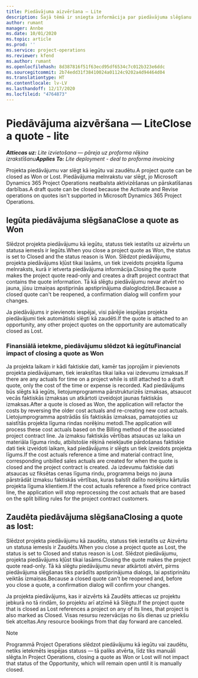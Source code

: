 ```yaml
---
title: Piedāvājuma aizvēršana — Lite
description: Šajā tēmā ir sniegta informācija par piedāvājuma slēgšanu programmā Project Operations.
author: rumant
manager: Annbe
ms.date: 10/01/2020
ms.topic: article
ms.prod: ''
ms.service: project-operations
ms.reviewer: kfend
ms.author: rumant
ms.openlocfilehash: 8d387816f51f63ecd95df6534c7c012b323e6ddc
ms.sourcegitcommit: 2b74edd31f38410024a01124c9202a4d94464d04
ms.translationtype: HT
ms.contentlocale: lv-LV
ms.lasthandoff: 12/17/2020
ms.locfileid: "4764873"
---
```

# <a name="close-a-quote---lite"></a><span data-ttu-id="d70a1-103">Piedāvājuma aizvēršana — Lite</span><span class="sxs-lookup"><span data-stu-id="d70a1-103">Close a quote - lite</span></span>

<span data-ttu-id="d70a1-104">_**Attiecas uz:** Lite izvietošana — pāreja uz proforma rēķina izrakstīšanu_</span><span class="sxs-lookup"><span data-stu-id="d70a1-104">_**Applies To:** Lite deployment - deal to proforma invoicing_</span></span>

<span data-ttu-id="d70a1-105">Projekta piedāvājumu var slēgt kā iegūtu vai zaudētu.</span><span class="sxs-lookup"><span data-stu-id="d70a1-105">A project quote can be closed as Won or Lost.</span></span> <span data-ttu-id="d70a1-106">Piedāvājuma melnrakstu var slēgt, jo Microsoft Dynamics 365 Project Operations neatbalsta aktivizēšanas un pārskatīšanas darbības.</span><span class="sxs-lookup"><span data-stu-id="d70a1-106">A draft quote can be closed because the Activate and Revise operations on quotes isn't supported in Microsoft Dynamics 365 Project Operations.</span></span>

## <a name="close-a-quote-as-won"></a><span data-ttu-id="d70a1-107">Iegūta piedāvājuma slēgšana</span><span class="sxs-lookup"><span data-stu-id="d70a1-107">Close a quote as Won</span></span>

<span data-ttu-id="d70a1-108">Slēdzot projekta piedāvājumu kā iegūtu, statuss tiek iestatīts uz aizvērtu un statusa iemesls ir Iegūts.</span><span class="sxs-lookup"><span data-stu-id="d70a1-108">When you close a project quote as Won, the status is set to Closed and the status reason is Won.</span></span> <span data-ttu-id="d70a1-109">Slēdzot piedāvājumu, projekta piedāvājums kļūst tikai lasāms, un tiek izveidots projekta līguma melnraksts, kurā ir ietverta piedāvājuma informācija.</span><span class="sxs-lookup"><span data-stu-id="d70a1-109">Closing the quote makes the project quote read-only and creates a draft project contract that contains the quote information.</span></span> <span data-ttu-id="d70a1-110">Tā kā slēgtu piedāvājumu nevar atvērt no jauna, jūsu izmaiņas apstiprinās apstiprinājuma dialoglodziņš.</span><span class="sxs-lookup"><span data-stu-id="d70a1-110">Because a closed quote can't be reopened, a confirmation dialog will confirm your changes.</span></span>

<span data-ttu-id="d70a1-111">Ja piedāvājums ir pievienots iespējai, visi pārējie iespējas projekta piedāvājumi tiek automātiski slēgti kā zaudēti.</span><span class="sxs-lookup"><span data-stu-id="d70a1-111">If the quote is attached to an opportunity, any other project quotes on the opportunity are automatically closed as Lost.</span></span>

### <a name="financial-impact-of-closing-a-quote-as-won"></a><span data-ttu-id="d70a1-112">Finansiālā ietekme, piedāvājumu slēdzot kā iegūtu</span><span class="sxs-lookup"><span data-stu-id="d70a1-112">Financial impact of closing a quote as Won</span></span>

<span data-ttu-id="d70a1-113">Ja projekta laikam ir kādi faktiskie dati, kamēr tas joprojām ir pievienots projekta piedāvājumam, tiek ierakstītas tikai laika vai izdevumu izmaksas.</span><span class="sxs-lookup"><span data-stu-id="d70a1-113">If there are any actuals for time on a project while is still attached to a draft quote, only the cost of the time or expense is recorded.</span></span> <span data-ttu-id="d70a1-114">Kad piedāvājums būs slēgts kā iegūts, lietojumprogramma pārstrukturizēs izmaksas, atsaucot vecās faktiskās izmaksas un atkārtoti izveidojot jaunas faktiskās izmaksas.</span><span class="sxs-lookup"><span data-stu-id="d70a1-114">After a quote is closed as Won, the application will refactor the costs by reversing the older cost actuals and re-creating new cost actuals.</span></span> <span data-ttu-id="d70a1-115">Lietojumprogramma apstrādās šīs faktiskās izmaksas, pamatojoties uz saistītās projekta līguma rindas norēķinu metodi.</span><span class="sxs-lookup"><span data-stu-id="d70a1-115">The application will process these cost actuals based on the Billing method of the associated project contract line.</span></span> <span data-ttu-id="d70a1-116">Ja izmaksu faktiskās vērtības atsaucas uz laika un materiāla līguma rindu, atbilstošie rēķinā neiekļautie pārdošanas faktiskie dati tiek izveidoti laikam, kad piedāvājums ir slēgts un tiek izveidots projekta līgums.</span><span class="sxs-lookup"><span data-stu-id="d70a1-116">If the cost actuals reference a time and material contract line, corresponding unbilled sales actuals are created for when the quote is closed and the project contract is created.</span></span> <span data-ttu-id="d70a1-117">Ja izdevumu faktiskie dati atsaucas uz fiksētas cenas līguma rindu, programma beigs no jauna pārstrādāt izmaksu faktiskās vērtības, kuras balstīt dalīto norēķinu kārtulās projekta līguma klientiem.</span><span class="sxs-lookup"><span data-stu-id="d70a1-117">If the cost actuals reference a fixed price contract line, the application will stop reprocessing the cost actuals that are based on the split billing rules for the project contract customers.</span></span>

## <a name="closing-a-quote-as-lost"></a><span data-ttu-id="d70a1-118">Zaudēta piedāvājuma slēgšana</span><span class="sxs-lookup"><span data-stu-id="d70a1-118">Closing a quote as lost:</span></span>

<span data-ttu-id="d70a1-119">Slēdzot projekta piedāvājumu kā zaudētu, statuss tiek iestatīts uz Aizvērtu un statusa iemesls ir Zaudēts.</span><span class="sxs-lookup"><span data-stu-id="d70a1-119">When you close a project quote as Lost, the status is set to Closed and status reason is Lost.</span></span> <span data-ttu-id="d70a1-120">Slēdzot piedāvājumu, projekta piedāvājums kļūst tikai lasāms.</span><span class="sxs-lookup"><span data-stu-id="d70a1-120">Closing the quote makes the project quote read-only.</span></span> <span data-ttu-id="d70a1-121">Tā kā slēgtu piedāvājumu nevar atkārtoti atvērt, pirms piedāvājuma slēgšanas tiks parādīts apstiprinājuma dialogs, lai apstiprinātu veiktās izmaiņas.</span><span class="sxs-lookup"><span data-stu-id="d70a1-121">Because a closed quote can't be reopened and, before you close a quote, a confirmation dialog will confirm your changes.</span></span>

<span data-ttu-id="d70a1-122">Ja projekta piedāvājums, kas ir aizvērts kā Zaudēts attiecas uz projektu jebkurā no tā rindām, šo projektu arī atzīmē kā Slēgtu.</span><span class="sxs-lookup"><span data-stu-id="d70a1-122">If the project quote that is closed as Lost references a project on any of its lines, that project is also marked as Closed.</span></span> <span data-ttu-id="d70a1-123">Visas resursu rezervācijas no šīs dienas uz priekšu tiek atceltas.</span><span class="sxs-lookup"><span data-stu-id="d70a1-123">Any resource bookings from that day forward are canceled.</span></span>

> [!NOTE]
> <span data-ttu-id="d70a1-124">Programmā Project Operations slēdzot piedāvājumu kā iegūtu vai zaudētu, netiks ietekmēts iespējas statuss — tā paliks atvērta, līdz tiks manuāli slēgta.</span><span class="sxs-lookup"><span data-stu-id="d70a1-124">In Project Operations, closing a quote as Won or Lost will not impact that status of the Opportunity, which will remain open until it is manually closed.</span></span>
